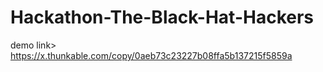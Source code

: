 # Hackathon-The-Black-Hat-Hackers

demo link> https://x.thunkable.com/copy/0aeb73c23227b08ffa5b137215f5859a
